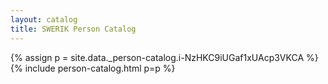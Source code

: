 ```yaml
---
layout: catalog
title: SWERIK Person Catalog
---
```

{% assign p = site.data._person-catalog.i-NzHKC9iUGaf1xUAcp3VKCA %}
{% include person-catalog.html p=p %}

